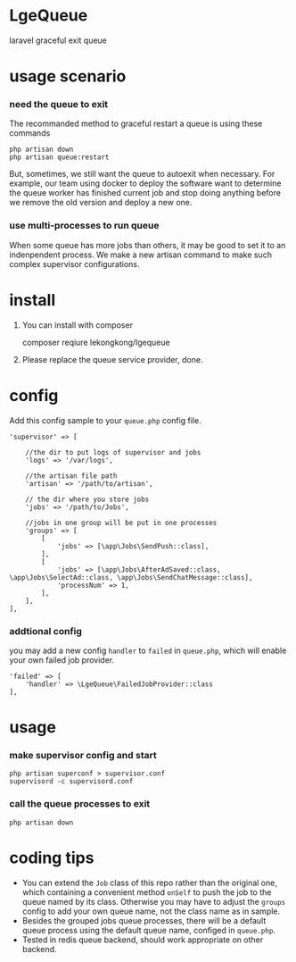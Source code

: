 # LgeQueue
laravel graceful exit queue
# usage scenario
### need the queue to exit
The recommanded method to graceful restart a queue is using these commands


	php artisan down
	php artisan queue:restart

But, sometimes, we still want the queue to autoexit when necessary. For example, our team using docker to deploy the software want to determine the queue worker has finished current job and stop doing anything before we remove the old version and deploy a new one.
### use multi-processes to run queue
When some queue has more jobs than others, it may be good to set it to an indenpendent process. We make a new artisan command to make such complex supervisor configurations.
# install
1. You can install with composer

	composer reqiure lekongkong/lgequeue

2. Please replace the queue service provider, done.

# config
Add this config sample to your `queue.php` config file.

	'supervisor' => [

		//the dir to put logs of supervisor and jobs
        'logs' => '/var/logs', 

		//the artisan file path
        'artisan' => '/path/to/artisan', 

		// the dir where you store jobs
        'jobs' => '/path/to/Jobs',

		//jobs in one group will be put in one processes
        'groups' => [ 
            [
                'jobs' => [\app\Jobs\SendPush::class],
            ],
            [
                'jobs' => [\app\Jobs\AfterAdSaved::class, \app\Jobs\SelectAd::class, \app\Jobs\SendChatMessage::class],
                'processNum' => 1,
            ],
        ],
    ],

### addtional config
you may add a new config `handler` to `failed` in `queue.php`, which will enable your own failed job provider.

	'failed' => [
        'handler' => \LgeQueue\FailedJobProvider::class
    ],

# usage
### make supervisor config and start

	php artisan superconf > supervisor.conf
	supervisord -c supervisord.conf

### call the queue processes to exit

	php artisan down

# coding tips
* You can extend the `Job` class of this repo rather than the original one, which containing a convenient method `onSelf` to push the job to the queue named by its class. Otherwise you may have to adjust the `groups` config to add your own queue name, not the class name as in sample.
* Besides the grouped jobs queue processes, there will be a default queue process using the default queue name, configed in `queue.php`.
* Tested in redis queue backend, should work appropriate on other backend.
